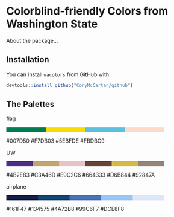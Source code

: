 
<!-- README.md is generated from README.Rmd. Please edit that file -->

# Colorblind-friendly Colors from Washington State

<!-- badges: start -->
<!-- badges: end -->

About the package…

## Installation

<!-- You can install the released version of wacolors from [CRAN](https://CRAN.R-project.org) with: -->

You can install `wacolors` from GitHub with:

``` r
devtools::install_github("CoryMcCartan/github")
```

## The Palettes

<div class="color-palette">

<span style="text-weight: bold">flag</span>

<div
style="display: flex; flex-direction: row; width: 100%; height: 1em; max-width: 30em;">

<div style="flex-grow: 1; background: #007D50;">

</div>

<div style="flex-grow: 1; background: #F7DB03;">

</div>

<div style="flex-grow: 1; background: #5EBFDE;">

</div>

<div style="flex-grow: 1; background: #FBDBC9;">

</div>

</div>

</div>

\#007D50 \#F7DB03 \#5EBFDE \#FBDBC9<br />

<div class="color-palette">

<span style="text-weight: bold">UW</span>

<div
style="display: flex; flex-direction: row; width: 100%; height: 1em; max-width: 30em;">

<div style="flex-grow: 1; background: #4B2E83;">

</div>

<div style="flex-grow: 1; background: #C3A46D;">

</div>

<div style="flex-grow: 1; background: #E9C2C6;">

</div>

<div style="flex-grow: 1; background: #664333;">

</div>

<div style="flex-grow: 1; background: #D6B844;">

</div>

<div style="flex-grow: 1; background: #92847A;">

</div>

</div>

</div>

\#4B2E83 \#C3A46D \#E9C2C6 \#664333 \#D6B844 \#92847A<br />

<div class="color-palette">

<span style="text-weight: bold">airplane</span>

<div
style="display: flex; flex-direction: row; width: 100%; height: 1em; max-width: 30em;">

<div style="flex-grow: 1; background: #161F47;">

</div>

<div style="flex-grow: 1; background: #134575;">

</div>

<div style="flex-grow: 1; background: #4A72B8;">

</div>

<div style="flex-grow: 1; background: #99C6F7;">

</div>

<div style="flex-grow: 1; background: #DCE8F8;">

</div>

</div>

</div>

\#161F47 \#134575 \#4A72B8 \#99C6F7 \#DCE8F8<br />
